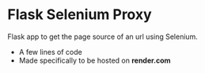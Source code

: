 # Flask Selenium Proxy
Flask app to get the page source of an url using Selenium.
- A few lines of code
- Made specifically to be hosted on **render.com**
